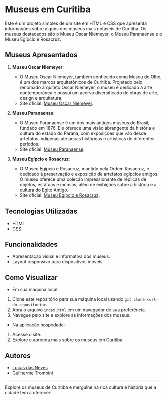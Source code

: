 # Museus em Curitiba

Este é um projeto simples de um site em HTML e CSS que apresenta informações sobre alguns dos museus mais notáveis de Curitiba. Os museus destacados são o Museu Oscar Niemeyer, o Museu Paranaense e o Museu Egípcio e Rosacruz.

## Museus Apresentados

1. **Museu Oscar Niemeyer**:
    - O Museu Oscar Niemeyer, também conhecido como Museu do Olho, é um dos marcos arquitetônicos de Curitiba. Projetado pelo renomado arquiteto Oscar Niemeyer, o museu é dedicado à arte contemporânea e possui um acervo diversificado de obras de arte, design e arquitetura.
    - Site oficial: [Museu Oscar Niemeyer](http://www.museuoscarniemeyer.org.br/).

2. **Museu Paranaense**:
    - O Museu Paranaense é um dos mais antigos museus do Brasil, fundado em 1876. Ele oferece uma visão abrangente da história e cultura do estado do Paraná, com exposições que vão desde artefatos indígenas até peças históricas e artísticas de diferentes períodos.
    - Site oficial: [Museu Paranaense](https://www.museuparanaense.pr.gov.br/).

3. **Museu Egípcio e Rosacruz**:
    - O Museu Egípcio e Rosacruz, mantido pela Ordem Rosacruz, é dedicado à preservação e exposição de artefatos egípcios antigos. O museu oferece uma coleção impressionante de réplicas de objetos, estátuas e múmias, além de exibições sobre a história e a cultura do Egito Antigo.
    - Site oficial: [Museu Egípcio e Rosacruz](https://museuegipcioerosacruz.org.br/).

## Tecnologias Utilizadas

- HTML
- CSS

## Funcionalidades

- Apresentação visual e informativa dos museus.
- Layout responsivo para dispositivos móveis.

## Como Visualizar

- Em sua máquina local:

1. Clone este repositório para sua máquina local usando `git clone <url-do-repositorio>`.
2. Abra o arquivo `index.html` em um navegador de sua preferência.
3. Navegue pelo site e explore as informações dos museus.

- Na aplicação hospedada:

1. Acesse o site.
2. Explore e aprenda mais sobre os museus em Curitiba.

## Autores

- [Lucas das Neves](https://github.com/LucasNevesV1)
- Guilherme Trombini

---

Explore os museus de Curitiba e mergulhe na rica cultura e história que a cidade tem a oferecer!
